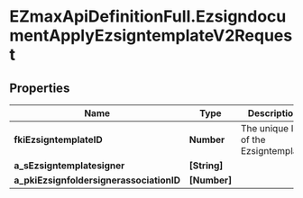 # EZmaxApiDefinitionFull.EzsigndocumentApplyEzsigntemplateV2Request

## Properties

Name | Type | Description | Notes
------------ | ------------- | ------------- | -------------
**fkiEzsigntemplateID** | **Number** | The unique ID of the Ezsigntemplate | 
**a_sEzsigntemplatesigner** | **[String]** |  | 
**a_pkiEzsignfoldersignerassociationID** | **[Number]** |  | 


